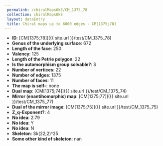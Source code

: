 ```yaml
--- 
 permalink: /chiralMaps6kE/CM_1375_78 
 collection: chiralMaps6kE
 layout: dataEntry
 title: Chiral maps up to 6000 edges - CM[1375;78]
---
```


- **ID**: [CM[1375;78]]({{ site.url }}/test/CM_1375_78)
- **Genus of the underlying surface**: 672
- **Length of the face**: 250
- **Valency**: 125
- **Length of the Petrie polygon**: 22
- **Is the automorphism group solvable?**: S
- **Number of vertices**: 22
- **Number of edges**: 1375
- **Number of faces**: 11
- **The map is self-**: none
- **Dual map**: [CM[1375;74]]({{ site.url }}/test/CM_1375_74)
- **Mirror (enantihomorphic) map**: [CM[1375;77]]({{ site.url }}/test/CM_1375_77)
- **Dual of the mirror image**: [CM[1375;75]]({{ site.url }}/test/CM_1375_75)
- **Z_q-Exponent?**: 4
- **No idea**:  2:79
- **No idea**: Y
- **No idea**: N
- **Skeleton**: Sk(22;2)^25
- **Some other kind of skeleton**: nan
